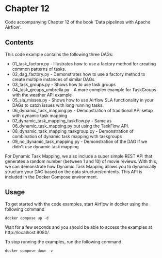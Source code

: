 # Chapter 12

Code accompanying Chapter 12 of the book 'Data pipelines with Apache Airflow'.

## Contents

This code example contains the following three DAGs:

- 01_task_factory.py - Illustrates how to use a factory method for creating common patterns of tasks.
- 02_dag_factory.py - Demonstrates how to use a factory method to create multiple instances of similar DAGs.
- 03_task_groups.py - Shows how to use task groups
- 04_task_groups_umbrella.py - A more complex example for TaskGroups with the weather API example
- 05_sla_misses.py - Shows how to use Airflow SLA functionality in your DAGs to catch issues with long running tasks.
- 06_dynamic_task_mapping.py - Demonstration of traditional API setup with dynamic task mapping
- 07_dynamic_task_mapping_taskflow.py - Same as 06_dynamic_task_mapping.py but using the TaskFlow API.
- 08_dynamic_task_mapping_taskgroup.py - Demonstration of combination of dynamic task mapping with taskgroups
- 09_no_dynamic_task_mapping.py - Demonstration of the DAG if we didn't use dynamic task mapping

For Dynamic Task Mapping, we also include a super simple REST API that generates a random number (between 1 and 10) of movie reviews. With this, we can demonstrate how 
Dynamic Task Mapping allows you to dynamically structure your DAG based on the data structure/contents. This API is included in the Docker Compose environment.

## Usage

To get started with the code examples, start Airflow in docker using the following command:

```
docker compose up -d
```

Wait for a few seconds and you should be able to access the examples at http://localhost:8080/.

To stop running the examples, run the following command:

```
docker compose down -v
```

